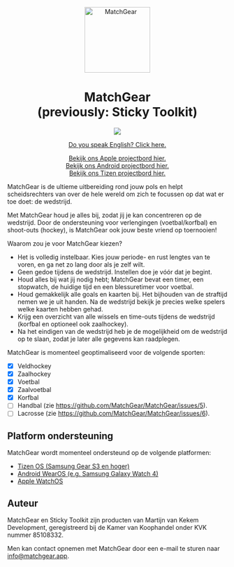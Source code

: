 <p align="center">
  <a href="https://www.matchgear.app/">
    <img alt="MatchGear" src="https://www.matchgear.app/assets/icon/android-icon-192x192.png?v=1.1.0" width="150"/>
  </a>
</p>
<h1 align="center">MatchGear<br>(previously: Sticky Toolkit)</h1>

<p align="center">
  <a href="https://www.matchgear.app/discord" title="Discord">
    <img src="https://img.shields.io/discord/930723136071159839">
  </a>
</p>

<p align="center">
  <a href="README.md">Do you speak English? Click here.</a>
</p>

<p align="center">
  <a target="_blank" href="https://github.com/orgs/MatchGear/projects/3">Bekijk ons Apple projectbord hier.</a><br>
    <a target="_blank" href="https://github.com/orgs/MatchGear/projects/2">Bekijk ons Android projectbord hier.</a><br>
    <a target="_blank" href="https://github.com/orgs/MatchGear/projects/4">Bekijk ons Tizen projectbord hier.</a>
</p>

MatchGear is de ultieme uitbereiding rond jouw pols en helpt scheidsrechters van over de hele wereld om zich te focussen op dat wat er toe doet: de wedstrijd.

Met MatchGear houd je alles bij, zodat jij je kan concentreren op de wedstrijd. Door de ondersteuning voor verlengingen (voetbal/korfbal) en shoot-outs (hockey), is MatchGear ook jouw beste vriend op toernooien!

Waarom zou je voor MatchGear kiezen?
* Het is volledig instelbaar. Kies jouw periode- en rust lengtes van te voren, en ga net zo lang door als je zelf wilt.
* Geen gedoe tijdens de wedstrijd. Instellen doe je vóór dat je begint.
* Houd alles bij wat jij nodig hebt; MatchGear bevat een timer, een stopwatch, de huidige tijd en een blessuretimer voor voetbal.
* Houd gemakkelijk alle goals en kaarten bij. Het bijhouden van de straftijd nemen we je uit handen. Na de wedstrijd bekijk je precies welke spelers welke kaarten hebben gehad.
* Krijg een overzicht van alle wissels en time-outs tijdens de wedstrijd (korfbal en optioneel ook zaalhockey).
* Na het eindigen van de wedstrijd heb je de mogelijkheid om de wedstrijd op te slaan, zodat je later alle gegevens kan raadplegen.

MatchGear is momenteel geoptimaliseerd voor de volgende sporten:
  - [x] Veldhockey
  - [x] Zaalhockey
  - [x] Voetbal
  - [x] Zaalvoetbal
  - [x] Korfbal
  - [ ] Handbal (zie https://github.com/MatchGear/MatchGear/issues/5).
  - [ ] Lacrosse (zie https://github.com/MatchGear/MatchGear/issues/6).

## Platform ondersteuning
MatchGear wordt momenteel ondersteund op de volgende platformen:
* [Tizen OS (Samsung Gear S3 en hoger)](https://www.matchgear.app/tizen)
* [Android WearOS (e.g. Samsung Galaxy Watch 4)](https://www.matchgear.app/android)
* [Apple WatchOS](https://www.matchgear.app/apple)

## Auteur
MatchGear en Sticky Toolkit zijn producten van Martijn van Kekem Development, geregistreerd bij de Kamer van Koophandel onder KVK nummer 85108332.

Men kan contact opnemen met MatchGear door een e-mail te sturen naar info@matchgear.app.

